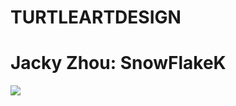 # TURTLEARTDESIGN
<h1> Jacky Zhou: SnowFlakeK </h1>
<img src="https://github.com/ZhouJacky/TURTLEARTDESIGN/blob/master/project_pic.PNG">
